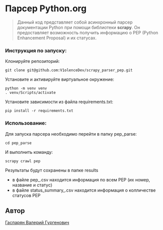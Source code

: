 # Парсер Python.org

> Данный код представляет собой асинхронный парсер документации Python 
при помощи библиотеки **scrapy**. Он предоставляет возможность получить 
> информацию о PEP (Python Enhancement Proposal) и их статусах.


### Инструкция по запуску:
Клонируйте репозиторий:
```commandline
git clone git@github.com:V1olenceDev/scrapy_parser_pep.git
```
Установите и активируйте виртуальное окружение:

```commandline
python -m venv venv
. venv/Scripts/activate
```

Установите зависимости из файла requirements.txt:
```commandline
pip install -r requirements.txt
```

### Использование:
Для запуска парсера необходимо перейти в папку pep_parse:
```commandline
cd pep_parse
```
И выполнить команду:
```commandline
scrapy crawl pep 
```
Результаты будут сохранены в папке results
- в файле pep_<date>.csv находится информация по всем PEP (их номер, название и статус)
- в файле status_summary_<date>.csv находится информация о колличестве статусов PEP


## Автор
[Гаспарян Валерий Гургенович](https://github.com/V1olenceDev)
